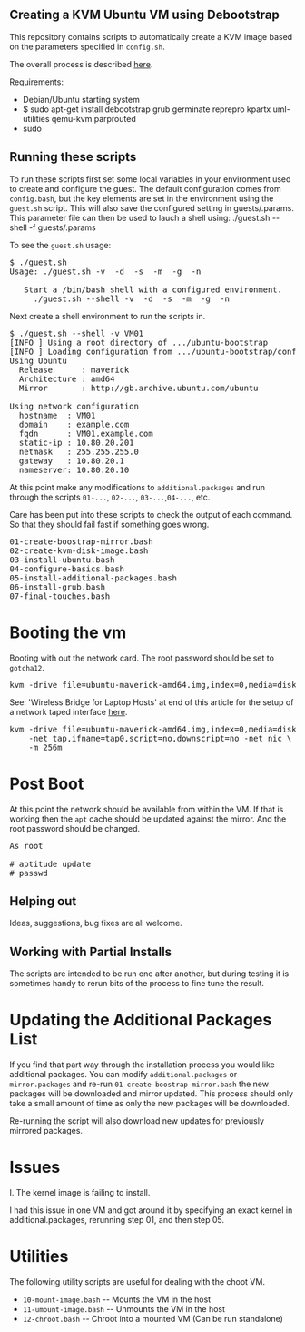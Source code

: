 Creating a KVM Ubuntu VM using Debootstrap
------------------------------------------

This repository contains scripts to automatically create a KVM image
based on the parameters specified in `config.sh`.

The overall process is described [here](http://blog.ericwhite.ca/articles/2010/10/kvm-ubuntu-vm-using-debootstrap/).

Requirements:

 * Debian/Ubuntu starting system
 * $ sudo apt-get install debootstrap grub germinate reprepro kpartx uml-utilities qemu-kvm parprouted
 * sudo

Running these scripts
---------------------

To run these scripts first set some local variables in your
environment used to create and configure the guest.  The default
configuration comes from `config.bash`, but the key elements are set
in the environment using the `guest.sh` script.  This will also save
the configured setting in guests/<hostname>.params.  This parameter
file can then be used to lauch a shell using: 
   ./guest.sh --shell -f guests/<hostname>.params 

To see the `guest.sh` usage:

<pre>
$ ./guest.sh
Usage: ./guest.sh -v <HOSTNAME> -d <DOMAINNAME> -s <STATICIP> -m <NETMASK> -g <GATEWAY> -n <NAMESERVER>

   Start a /bin/bash shell with a configured environment.
     ./guest.sh --shell -v <HOSTNAME> -d <DOMAINNAME> -s <STATICIP> -m <NETMASK> -g <GATEWAY> -n <NAMESERVER>
</pre>

Next create a shell environment to run the scripts in.

<pre>
$ ./guest.sh --shell -v VM01
[INFO ] Using a root directory of .../ubuntu-bootstrap
[INFO ] Loading configuration from .../ubuntu-bootstrap/config.bash
Using Ubuntu
  Release      : maverick
  Architecture : amd64
  Mirror       : http://gb.archive.ubuntu.com/ubuntu

Using network configuration
  hostname  : VM01
  domain    : example.com
  fqdn      : VM01.example.com
  static-ip : 10.80.20.201
  netmask   : 255.255.255.0
  gateway   : 10.80.20.1
  nameserver: 10.80.20.10
</pre>

At this point make any modifications to `additional.packages` and run
through the scripts `01-...`, `02-...`, `03-...`,`04-...`, etc.

Care has been put into these scripts to check the output of each
command.  So that they should fail fast if something goes wrong.

<pre>
01-create-boostrap-mirror.bash
02-create-kvm-disk-image.bash
03-install-ubuntu.bash
04-configure-basics.bash
05-install-additional-packages.bash
06-install-grub.bash
07-final-touches.bash
</pre>

Booting the vm
==============

Booting with out the network card.  The root password should be set to `gotcha12`.

<pre>
kvm -drive file=ubuntu-maverick-amd64.img,index=0,media=disk -m 256m
</pre>

See: 'Wireless Bridge for Laptop Hosts' at end of this article for
the setup of a network taped interface [here](http://blog.ericwhite.ca/articles/2010/10/kvm-ubuntu-vm-using-debootstrap/).

<pre>
kvm -drive file=ubuntu-maverick-amd64.img,index=0,media=disk \
    -net tap,ifname=tap0,script=no,downscript=no -net nic \
    -m 256m
</pre>

Post Boot
=========

At this point the network should be available from within the VM.  If
that is working then the `apt` cache should be updated against the
mirror.  And the root password should be changed.

<pre>
As root

# aptitude update
# passwd
</pre>


Helping out
-----------
Ideas, suggestions, bug fixes are all welcome.


Working with Partial Installs
-----------------------------

The scripts are intended to be run one after another, but during
testing it is sometimes handy to rerun bits of the process to fine
tune the result.

Updating the Additional Packages List
===================================== 

If you find that part way through the installation process you would
like additional packages.  You can modify `additional.packages` or
`mirror.packages` and re-run `01-create-boostrap-mirror.bash` the new
packages will be downloaded and mirror updated.  This process should
only take a small amount of time as only the new packages will be
downloaded.

Re-running the script will also download new updates for previously
mirrored packages.

Issues
======
I. The kernel image is failing to install.

I had this issue in one VM and got around it by specifying an exact
kernel in additional.packages, rerunning step 01, and then step 05.

Utilities
=========
The following utility scripts are useful for dealing with the choot VM.

 * `10-mount-image.bash` -- Mounts the VM in the host
 * `11-umount-image.bash` -- Unmounts the VM in the host
 * `12-chroot.bash` -- Chroot into a mounted VM (Can be run standalone)
